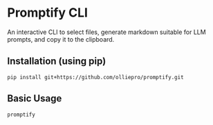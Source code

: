 # Promptify CLI

An interactive CLI to select files, generate markdown suitable for LLM prompts, and copy it to the clipboard.

## Installation (using pip)

```
pip install git+https://github.com/olliepro/promptify.git
```

## Basic Usage

```bash
promptify
```